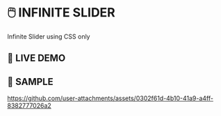 # 🖱️ INFINITE SLIDER

Infinite Slider using CSS only

## 🚀 LIVE DEMO



## 🎥 SAMPLE 

https://github.com/user-attachments/assets/0302f61d-4b10-41a9-a4ff-8382777026a2

